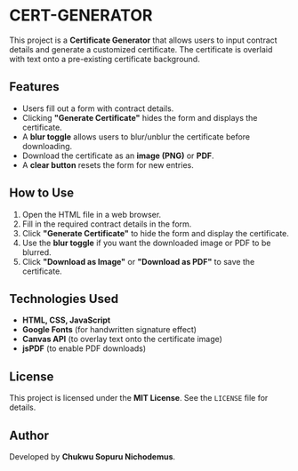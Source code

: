 # CERT-GENERATOR

This project is a **Certificate Generator** that allows users to input contract details and generate a customized certificate. The certificate is overlaid with text onto a pre-existing certificate background.

## **Features**
- Users fill out a form with contract details.
- Clicking **"Generate Certificate"** hides the form and displays the certificate.
- A **blur toggle** allows users to blur/unblur the certificate before downloading.
- Download the certificate as an **image (PNG)** or **PDF**.
- A **clear button** resets the form for new entries.

## **How to Use**
1. Open the HTML file in a web browser.
2. Fill in the required contract details in the form.
3. Click **"Generate Certificate"** to hide the form and display the certificate.
4. Use the **blur toggle** if you want the downloaded image or PDF to be blurred.
5. Click **"Download as Image"** or **"Download as PDF"** to save the certificate.

## **Technologies Used**
- **HTML, CSS, JavaScript**
- **Google Fonts** (for handwritten signature effect)
- **Canvas API** (to overlay text onto the certificate image)
- **jsPDF** (to enable PDF downloads)

## **License**
This project is licensed under the **MIT License**. See the `LICENSE` file for details.

## **Author**
Developed by **Chukwu Sopuru Nichodemus**.
